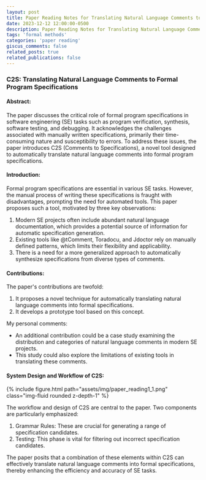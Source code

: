 ```yaml
---
layout: post
title: Paper Reading Notes for Translating Natural Language Comments to Formal Program Specifications
date: 2023-12-12 12:00:00-0500
description: Paper Reading Notes for Translating Natural Language Comments to Formal Program Specifications
tags: 'formal methods'
categories: 'paper reading'
giscus_comments: false
related_posts: true
related_publications: false
---
```


### C2S: Translating Natural Language Comments to Formal Program Specifications

#### Abstract:

The paper discusses the critical role of formal program specifications in software engineering (SE) tasks such as program verification, synthesis, software testing, and debugging. It acknowledges the challenges associated with manually written specifications, primarily their time-consuming nature and susceptibility to errors. To address these issues, the paper introduces C2S (Comments to Specifications), a novel tool designed to automatically translate natural language comments into formal program specifications.

#### Introduction:

Formal program specifications are essential in various SE tasks. However, the manual process of writing these specifications is fraught with disadvantages, prompting the need for automated tools. This paper proposes such a tool, motivated by three key observations:

1. Modern SE projects often include abundant natural language documentation, which provides a potential source of information for automatic specification generation.
2. Existing tools like @tComment, Toradocu, and Jdoctor rely on manually defined patterns, which limits their flexibility and applicability.
3. There is a need for a more generalized approach to automatically synthesize specifications from diverse types of comments.

#### Contributions:

The paper's contributions are twofold:

1. It proposes a novel technique for automatically translating natural language comments into formal specifications.
2. It develops a prototype tool based on this concept.

My personal comments:
* An additional contribution could be a case study examining the distribution and categories of natural language comments in modern SE projects. 
* This study could also explore the limitations of existing tools in translating these comments.

#### System Design and Workflow of C2S:

{% include figure.html path="assets/img/paper_reading1_1.png" class="img-fluid rounded z-depth-1" %}

The workflow and design of C2S are central to the paper. Two components are particularly emphasized:

1. Grammar Rules: These are crucial for generating a range of specification candidates.
2. Testing: This phase is vital for filtering out incorrect specification candidates.

The paper posits that a combination of these elements within C2S can effectively translate natural language comments into formal specifications, thereby enhancing the efficiency and accuracy of SE tasks.